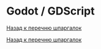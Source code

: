 # Godot / GDScript

[Назад к перечню шпаргалок][back]



[Назад к перечню шпаргалок][back]

[back]: <../.> "Назад к перечню шпаргалок"

[for]: <https://teratron.github.io/cheatsheet/godot/for> "Циклы"

[if]: <https://teratron.github.io/cheatsheet/godot/if> "Условия"
